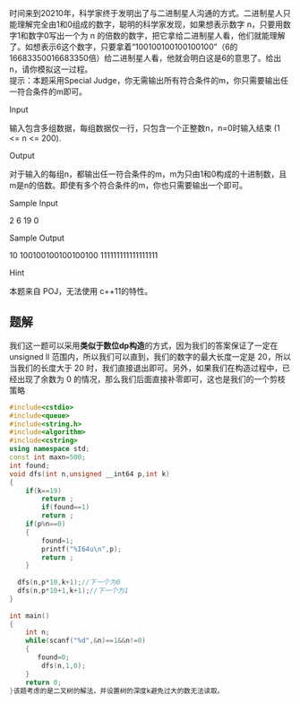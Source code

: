 时间来到20210年，科学家终于发明出了与二进制星人沟通的方式。二进制星人只能理解完全由1和0组成的数字，聪明的科学家发现，如果想表示数字 n，只要用数字1和数字0写出一个为 n 的倍数的数字，把它拿给二进制星人看，他们就能理解了。如想表示6这个数字，只要拿着“100100100100100100”（6的16683350016683350倍）给二进制星人看，他就会明白这是6的意思了。给出 n，请你模拟这一过程。  
提示：本题采用Special Judge，你无需输出所有符合条件的m，你只需要输出任一符合条件的m即可。

Input

输入包含多组数据，每组数据仅一行，只包含一个正整数n，n=0时输入结束 (1 <= n <= 200).

Output

对于输入的每组n，都输出任一符合条件的m，m为只由1和0构成的十进制数，且m是n的倍数。即使有多个符合条件的m，你也只需要输出一个即可。

Sample Input

2
6
19
0

Sample Output

10
100100100100100100
111111111111111111

Hint

本题来自 POJ，无法使用 c++11的特性。

## 题解
我们这一题可以采用**类似于数位dp构造**的方式，因为我们的答案保证了一定在 unsigned ll 范围内，所以我们可以直到，我们的数字的最大长度一定是 20，所以当我们的长度大于 20 时，我们直接退出即可。另外，如果我们在构造过程中，已经出现了余数为 0 的情况，那么我们后面直接补零即可，这也是我们的一个剪枝策略

```cpp
#include<cstdio>
#include<queue>
#include<string.h>
#include<algorithm>
#include<cstring>
using namespace std;
const int maxn=500;
int found;
void dfs(int n,unsigned __int64 p,int k)
{
    if(k==19)
        return ;
        if(found==1)
        return ;
    if(p%n==0)
    {
        found=1;
        printf("%I64u\n",p);
        return ;
    }
 
  dfs(n,p*10,k+1);//下一个为0
  dfs(n,p*10+1,k+1);//下一个为1
}
 
int main()
{
    int n;
    while(scanf("%d",&n)==1&&n!=0)
    {
       found=0;
        dfs(n,1,0);
    }
    return 0;
}该题考虑的是二叉树的解法，并设置树的深度k避免过大的数无法读取。
```